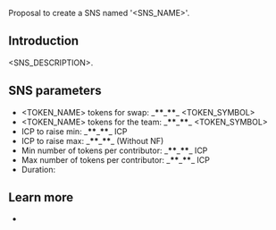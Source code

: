 Proposal to create a SNS named '<SNS_NAME>'.

## Introduction

<SNS_DESCRIPTION>.

## SNS parameters

- <TOKEN_NAME> tokens for swap: \_**\*\***\_**\*\***\_ <TOKEN_SYMBOL>
- <TOKEN_NAME> tokens for the team: \_**\*\***\_**\*\***\_ <TOKEN_SYMBOL>
- ICP to raise min: \_**\*\***\_**\*\***\_ ICP
- ICP to raise max: \_**\*\***\_**\*\***\_ (Without NF)
- Min number of tokens per contributor: \_**\*\***\_**\*\***\_ ICP
- Max number of tokens per contributor: \_**\*\***\_**\*\***\_ ICP
- Duration: <DURATION>

## Learn more

- <URL>
